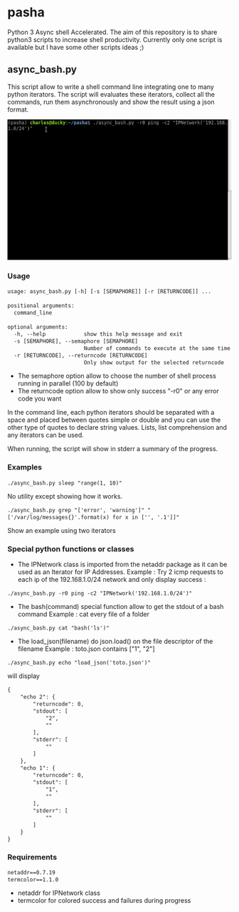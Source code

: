 # pasha
Python 3 Async shell Accelerated.
The aim of this repository is to share python3 scripts to increase shell productivity.
Currently only one script is available but I have some other scripts ideas ;)

## async_bash.py
This script allow to write a shell command line integrating one to many python iterators.
The script will evaluates these iterators, collect all the commands, run them asynchronously and show the result using a json format.

![](async_bash.gif)

### Usage
```
usage: async_bash.py [-h] [-s [SEMAPHORE]] [-r [RETURNCODE]] ...

positional arguments:
  command_line

optional arguments:
  -h, --help            show this help message and exit
  -s [SEMAPHORE], --semaphore [SEMAPHORE]
                        Number of commands to execute at the same time
  -r [RETURNCODE], --returncode [RETURNCODE]
                        Only show output for the selected returncode
```

* The semaphore option allow to choose the number of shell process running in parallel (100 by default)
* The returncode option allow to show only success "-r0" or any error code you want

In the command line, each python iterators should be separated with a space and placed between quotes simple or double and you can use the other type of quotes to declare string values. Lists, list comprehension and any iterators can be used.

When running, the script will show in stderr a summary of the progress.

### Examples
```
./async_bash.py sleep "range(1, 10)"
```
No utility except showing how it works.

```
./async_bash.py grep "['error', 'warning']" "['/var/log/messages{}'.format(x) for x in ['', '.1']]"
```
Show an example using two iterators

### Special python functions or classes

* The IPNetwork class is imported from the netaddr package as it can be used as an Iterator for IP Addresses.
Example : Try 2 icmp requests to each ip of the 192.168.1.0/24 network and only display success :
```
./async_bash.py -r0 ping -c2 "IPNetwork('192.168.1.0/24')"
```

* The bash(command) special function allow to get the stdout of a bash command
Example : cat every file of a folder
```
./async_bash.py cat "bash('ls')"
```

* The load_json(filename) do json.load() on the file descriptor of the filename
Example : toto.json contains ["1", "2"]
```
./async_bash.py echo "load_json('toto.json')"
```
will display
```
{
    "echo 2": {
        "returncode": 0,
        "stdout": [
            "2",
            ""
        ],
        "stderr": [
            ""
        ]
    },
    "echo 1": {
        "returncode": 0,
        "stdout": [
            "1",
            ""
        ],
        "stderr": [
            ""
        ]
    }
}
```


### Requirements
```
netaddr==0.7.19
termcolor==1.1.0
```
* netaddr for IPNetwork class
* termcolor for colored success and failures during progress
